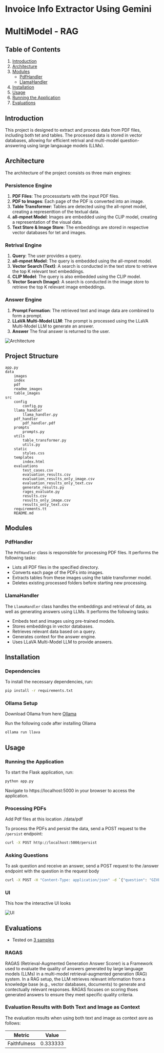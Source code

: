 # Invoice Info Extractor Using Gemini
 
# MultiModel - RAG

## Table of Contents

1. [Introduction](#introduction)
2. [Architecture](#architecture)
3. [Modules](#modules)
    - [PdfHandler](#pdfhandler)
    - [LlamaHandler](#llamahandler)
4. [Installation](#installation)
5. [Usage](#usage)
6. [Running the Application](#running-the-application)
7. [Evaluations](#evaluations)

## Introduction

This project is designed to extract and process data from PDF files, including both tet and tables. The processed data is stored in vector databases, allowing for efficient retrival and
multi-model question-answering using large langauage models (LLMs).

## Architecture

The architecture of the project consists os three main engines:

### Persistence Engine

1. **PDF Files**: The processstarts with the input PDF files.
2. **PDF to Images**: Each page of the PDF is converted into an image.
3. **Table Transformer**: Tables are detected using the all-npnet model, creating a representtion of the textual data.
4. **all-mpnet Model**: Images are embedded using the CLIP model, creating a representation of the visual data.
6. **Text Store & Image Store**: The embeddings are stored in respective vector databases for tet and images.

### Retrival Engine

1. **Query**: The user provides a query.
2. **all-mpnet Model**: The query is embedded using the all-mpnet model.
3. **Vector Search (Text)**: A search is conducted in the text store to retrieve the top K relevant text embeddings.
4. **CLIP Model**: The query is also embedded using the CLIP model.
5. **Vector Search (Image)**: A search is conducted in the image store to retrieve the top K relevant image embeddings.

### Answer Engine

1. **Prompt Formation**: The retrieved text and image data are combined to form a prompt.
2. **LLaVA Multi-Model LLM**: The prompt is processed using the LLaVA Multi-Model LLM to generate an answer.
3. **Answer** The final answer is returned to the user.

![Architecture](data/readme_images/MultiModelRAG.jpeg)

## Project Structure
```
app.py
data
    images
    index
    pdf
    readme_images
    table_images
src
    config
        config.py
    llama_handler
        llama_handler.py
    pdf_handler
        pdf_handler.pdf
    prompts
        prompts.py
    utils
        table_transformer.py
        utils.py
    static
        styles.css
    templates
        index.html
    evaluations
        test_cases.csv
        evaluation_results.csv
        evaluation_results_only_image.csv
        evaluation_results_only_text.csv
        generate_results.py
        rages_evaluate.py
        results.csv
        results_only_image.csv
        results_only_text.csv
    requirements.tt
    README.md
```

## Modules

### PdfHandler

The `PdfHandler` class is responsible for processing PDF files. It performs the following tasks:
- Lists all PDF files in the specified directory.
- Converts each page of the PDFs into images.
- Extracts tables from these images using the table transformer model.
- Deletes existing processed folders before starting new processing.

### LlamaHandler

The `LlamaHandler` class handles the embeddings and retrieval of data, as well as generating answers using LLMs. It performs the following tasks:
- Embeds text and images using pre-trained models.
- Stores embeddings in vector databases.
- Retrieves relevant data based on a query.
- Generates context for the answer engine.
- Uses LLaVA Multi-Model LLM to provide answers.

## Installation

### Dependencies

To install the necessary dependencies, run:

```bash
pip install -r requirements.txt
```

### Ollama Setup

Download Ollama from here [Ollama](https://ollama.com/)

Run the following code after installing Ollama

```bash
ollama run llava
```


## Usage

### Running the Application

To start the Flask application, run:

```bash
python app.py
```

Navigate to https://localhost:5000 in your browser to access the application.

### Processing PDFs

Add Pdf files at this location ./data/pdf

To process the PDFs and persist the data, send a POST request to the `/persist` endpoint:

```bash
curl -X POST http://localhost:5000/persist
```

### Asking Questions

To ask question and receive an answer, send a POST request to the /answer endpoint with the question in the request body

```bash
curl -X POST -H "Content-Type: application/json" -d `{"question": "GIVE ME SUMMARY"}` http://localhost:5000/answer
```

### UI

This how the interactive UI looks

![UI](data/readme_images/UI.png)

## Evaluations

* Tested on [3 samples](evaluations/test_cases.csv)

### RAGAS

RAGAS (Retrieval-Augmented Generation Answer Scorer) is a Framework used to evaluate the quality of answers generated by large language models (LLMs) in a multi-model retrieval-augmented
generation (RAG) system. In a RAG setup, the LLM retrieves relevant information from a knowledge base (e.g., vector databases, documents) to generate and contectually relevant
responses. RAGAS focuses on scoring thses generated answers to ensure they meet specific quality criteria.

### Evaluation Results with Both Text and Image as Context

The evaluation results when using both text and image as context asre as follows:

| Metric                | Value    |
|-----------------------|----------|
| Faithfulness          | 0.333333 |
